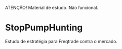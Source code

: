 ATENÇÃO! Material de estudo. 
Não funcional.
# StopPumpHunting
Estudo de estratégia para Freqtrade contra o mercado.
